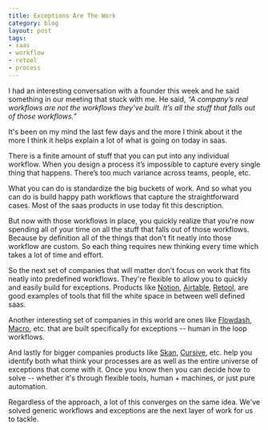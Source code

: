 ```yaml
---
title: Exceptions Are The Work
category: blog
layout: post
tags: 
- saas
- workflow
- retool
- process
---
```


I had an interesting conversation with a founder this week and he said something in our meeting that stuck with me. He said, _“A company’s real workflows are not the workflows they’ve built. It’s all the stuff that falls out of those workflows.”_

It's been on my mind the last few days and the more I think about it the more I think it helps explain a lot of what is going on today in saas.

There is a finite amount of stuff that you can put into any individual workflow. When you design a process it’s impossible to capture every single thing that happens. There’s too much variance across teams, people, etc. 

What you can do is standardize the big buckets of work. And so what you can do is build happy path workflows that capture the straightforward cases. Most of the saas products in use today fit this description. 

But now with those workflows in place, you quickly realize that you're now spending all of your time on all the stuff that falls out of those workflows. Because by definition all of the things that don't fit neatly into those workflow are custom. So each thing requires new thinking every time which takes a lot of time and effort. 

So the next set of companies that will matter don't focus on work that fits neatly into predefined workflows. They're flexible to allow you to quickly and easily build for exceptions. Products like [Notion](https://www.notion.so/), [Airtable](https://airtable.com/), [Retool](https://retool.com/), are good examples of tools that fill the white space in between well defined saas.

Another interesting set of companies in this world are ones like [Flowdash](https://flowdash.com/), [Macro](https://www.usemacro.com/), etc. that are built specifically for exceptions -- human in the loop workflows. 

And lastly for bigger companies products like [Skan](https://skan.ai/), [Cursive](https://cursive.io/), etc. help you identify both what think your processes are as well as the entire universe of exceptions that come with it. Once you know then you can decide how to solve -- whether it's through flexible tools, human + machines, or just pure automation.

Regardless of the approach, a lot of this converges on the same idea. We've solved generic workflows and exceptions are the next layer of work for us to tackle.

